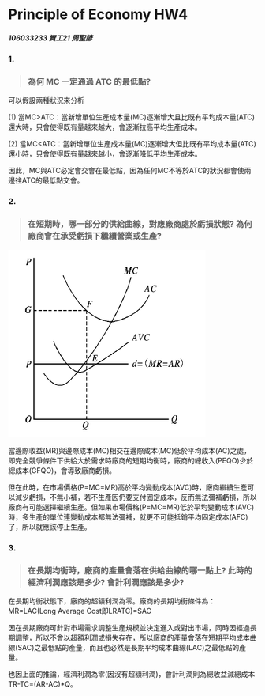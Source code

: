 # Principle of  Economy HW4

##### 106033233 資工21 周聖諺

### 1.
> ### 為何 MC 一定通過 ATC 的最低點?

可以假設兩種狀況來分析

(1) 當MC>ATC：當新增單位生產成本量(MC)逐漸增大且比既有平均成本量(ATC)還大時，只會使得既有量越來越大，會逐漸拉高平均生產成本。

(2) 當MC<ATC：當新增單位生產成本量(MC)逐漸增大但比既有平均成本量(ATC)還小時，只會使得既有量越來越小，會逐漸降低平均生產成本。

因此，MC與ATC必定會交會在最低點，因為任何MC不等於ATC的狀況都會使兩邊往ATC的最低點交會。

### 2.
> ### 在短期時，哪一部分的供給曲線，對應廠商處於虧損狀態? 為何廠商會在承受虧損下繼續營業或生產?

![短期均衡](./img/short_balance.png)

當邊際收益(MR)與邊際成本(MC)相交在邊際成本(MC)低於平均成本(AC)之處，即完全競爭條件下供給大於需求時廠商的短期均衡時，廠商的總收入(PEQO)少於總成本(GFQO)，會導致廠商虧損。

但在此時，在市場價格(P=MC=MR)高於平均變動成本(AVC)時，廠商繼續生產可以減少虧損，不無小補，若不生產因仍要支付固定成本，反而無法彌補虧損，所以廠商有可能選擇繼續生產。但如果市場價格(P=MC=MR)低於平均變動成本(AVC)時，多生產的單位連變動成本都無法彌補，就更不可能抵銷平均固定成本(AFC)了，所以就應該停止生產。

### 3.
> ### 在長期均衡時，廠商的產量會落在供給曲線的哪一點上? 此時的經濟利潤應該是多少? 會計利潤應該是多少?

在長期均衡狀態下，廠商的超額利潤為零。廠商的長期均衡條件為：MR=LAC(Long Average Cost即LRATC)=SAC

因在長期廠商可針對市場需求調整生產規模並決定進入或對出市場，同時因經過長期調整，所以不會以超額利潤或損失存在，所以廠商的產量會落在短期平均成本曲線(SAC)之最低點的產量，而且也必然是長期平均成本曲線(LAC)之最低點的產量。

也因上面的推論，經濟利潤為零(因沒有超額利潤)，會計利潤則為總收益減總成本TR-TC=(AR-AC)*Q。